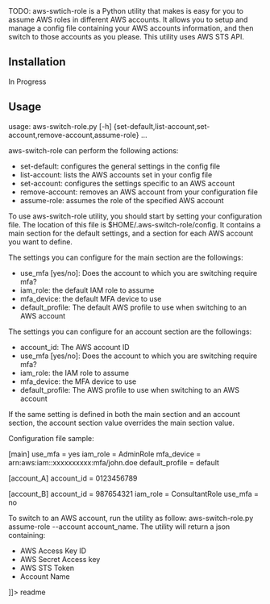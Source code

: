 <snippet>
  <content><![CDATA[
# aws-switch-role

TODO: aws-swtich-role is a Python utility that makes is easy for you to assume AWS roles in different AWS accounts. It allows you to setup and manage a config file containing your AWS accounts information, and then switch to those accounts as you please. This utility uses AWS STS API.

## Installation
In Progress
## Usage
usage: aws-switch-role.py [-h]
                          {set-default,list-account,set-account,remove-account,assume-role}
                          ...

aws-switch-role can perform the following actions:
- set-default: configures the general settings in the config file
- list-account: lists the AWS accounts set in your config file
- set-account: configures the settings specific to an AWS account
- remove-account: removes an AWS account from your configuration file
- assume-role: assumes the role of the specified AWS account

To use aws-switch-role utility, you should start by setting your configuration file. The location of this file is $HOME/.aws-switch-role/config. It contains a main section for the default settings, and a section for each AWS account you want to define. 

The settings you can configure for the main section are the followings:
- use_mfa [yes/no]: Does the account to which you are switching require mfa?
- iam_role: the default IAM role to assume
- mfa_device: the default MFA device to use
- default_profile: The default AWS profile to use when switching to an AWS account

The settings you can configure for an account section are the followings:
- account_id: The AWS account ID
- use_mfa [yes/no]: Does the account to which you are switching require mfa?
- iam_role: the IAM role to assume
- mfa_device: the MFA device to use
- default_profile: The AWS profile to use when switching to an AWS account

If the same setting is defined in both the main section and an account section, the account section value overrides the main section value.

Configuration file sample:

[main]
use_mfa = yes
iam_role = AdminRole
mfa_device = arn:aws:iam::xxxxxxxxxx:mfa/john.doe
default_profile = default

[account_A]
account_id = 0123456789

[account_B]
account_id = 987654321
iam_role = ConsultantRole
use_mfa = no

To switch to an AWS account, run the utility as follow: aws-switch-role.py assume-role --account account_name. The utility will return a json containing:
- AWS Access Key ID
- AWS Secret Access key
- AWS STS Token
- Account Name

]]></content>
  <tabTrigger>readme</tabTrigger>
</snippet>
